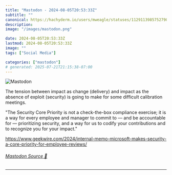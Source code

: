 ```yaml
---
title: "Mastodon - 2024-08-05T20:53:33Z"
subtitle: ""
canonical: https://hachyderm.io/users/mweagle/statuses/112911398575279046
description:
image: "/images/mastodon.png"

date: 2024-08-05T20:53:33Z
lastmod: 2024-08-05T20:53:33Z
image: ""
tags: ["Social Media"]

categories: ["mastodon"]
# generated: 2025-07-21T21:15:38-07:00
---
```

![Mastodon](/images/mastodon.png)

<p>The tension between impact as change (delivery) and impact as the absence of exploit (security) is going to make for some difficult calibration meetings.</p><p>&quot;The Security Core Priority is not a check-the-box compliance exercise; it is a way for every employee and manager to commit to — and be accountable for — prioritizing security, and a way for us to codify your contributions and to recognize you for your impact.&quot;</p><p><a href="https://www.geekwire.com/2024/internal-memo-microsoft-makes-security-a-core-priority-for-employee-reviews/" target="_blank" rel="nofollow noopener noreferrer" translate="no"><span class="invisible">https://www.</span><span class="ellipsis">geekwire.com/2024/internal-mem</span><span class="invisible">o-microsoft-makes-security-a-core-priority-for-employee-reviews/</span></a></p>


###### [Mastodon Source 🐘](https://hachyderm.io/@mweagle/112911398575279046)

___
